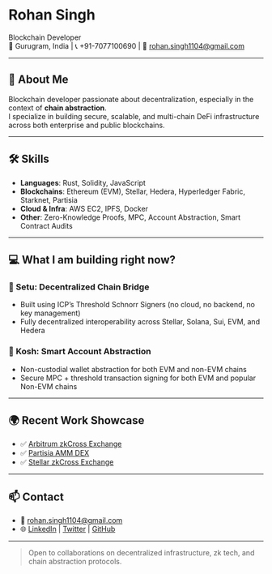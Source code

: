 # Rohan Singh

Blockchain Developer  
📍 Gurugram, India | 📞 +91-7077100690 | 📧 rohan.singh1104@gmail.com

---

## 🧠 About Me

Blockchain developer passionate about decentralization, especially in the context of **chain abstraction**.  
I specialize in building secure, scalable, and multi-chain DeFi infrastructure across both enterprise and public blockchains.

---

## 🛠️ Skills

- **Languages**: Rust, Solidity, JavaScript  
- **Blockchains**: Ethereum (EVM), Stellar, Hedera, Hyperledger Fabric, Starknet, Partisia  
- **Cloud & Infra**: AWS EC2, IPFS, Docker  
- **Other**: Zero-Knowledge Proofs, MPC, Account Abstraction, Smart Contract Audits

---

## 💻 What I am building right now?

### 🔗 Setu: Decentralized Chain Bridge
- Built using ICP’s Threshold Schnorr Signers (no cloud, no backend, no key management)
- Fully decentralized interoperability across Stellar, Solana, Sui, EVM, and Hedera

### 🧱 Kosh: Smart Account Abstraction
- Non-custodial wallet abstraction for both EVM and non-EVM chains
- Secure MPC + threshold transaction signing for both EVM and popular Non-EVM chains

---

## 🌍 Recent Work Showcase

- ✅ [Arbitrum zkCross Exchange](https://arb.zkcross.exchange/)
- ✅ [Partisia AMM DEX](https://partisia.zkcross.exchange/)
- ✅ [Stellar zkCross Exchange](https://stellar.zkcross.exchange/)


---

## 📫 Contact

- 📧 rohan.singh1104@gmail.com  
- 🌐 [LinkedIn](https://www.linkedin.com/in/rohansingh411/) | [Twitter](https://x.com/home) | [GitHub](https://github.com/rohansingh1104)

---

> Open to collaborations on decentralized infrastructure, zk tech, and chain abstraction protocols.
